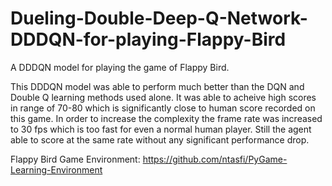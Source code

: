 # Dueling-Double-Deep-Q-Network-DDDQN-for-playing-Flappy-Bird
A DDDQN model for playing the game of Flappy Bird.

This DDDQN model was able to perform much better than the DQN and Double Q learning methods used alone.
It was able to acheive high scores in range of 70-80 which is significantly close to human score recorded on this game. In order to increase the complexity the frame rate was increased to 30 fps which is too fast for even a normal human player. Still the agent able to score at the same rate without any significant performance drop.

Flappy Bird Game Environment: https://github.com/ntasfi/PyGame-Learning-Environment
